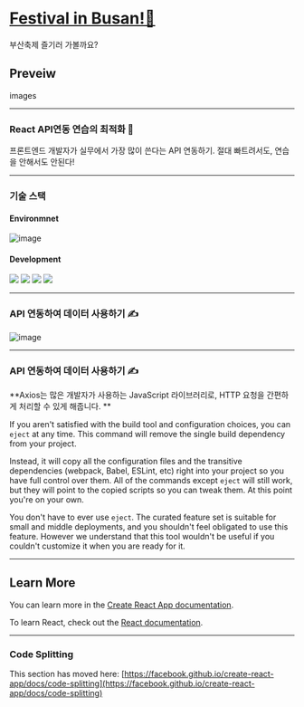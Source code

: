 # [Festival in Busan!🎉](https://festival-pink.vercel.app/)

부산축제 즐기러 가볼까요?

## Preveiw

images

---

### React API연동 연습의 최적화 🙌
 
프론트엔드 개발자가 실무에서 가장 많이 쓴다는 API 연동하기.
절대 빠트려서도, 연습을 안해서도 안된다!

___
### 기술 스택


#### Environmnet

![image](https://github.com/suyeonpar/clone-belif/assets/142365626/40429fb4-d844-4ea9-b9cd-f2f9f89fbd79)



#### Development

<img src="https://img.shields.io/badge/react-61DAFB?style=for-the-badge&logo=react&logoColor=black"> <img src="https://img.shields.io/badge/html5-E34F26?style=for-the-badge&logo=html5&logoColor=white"> <img src="https://img.shields.io/badge/css-1572B6?style=for-the-badge&logo=css3&logoColor=white"> <img src="https://img.shields.io/badge/javascript-F7DF1E?style=for-the-badge&logo=javascript&logoColor=black">

___

### API 연동하여 데이터 사용하기 ✍


![image](https://github.com/suyeonpar/Festival/assets/142365626/2c3181d6-a61f-4ee7-b5af-a476e460a9bb)

___


### API 연동하여 데이터 사용하기 ✍

**Axios는 많은 개발자가 사용하는 JavaScript 라이브러리로, HTTP 요청을 간편하게 처리할 수 있게 해줍니다. **

If you aren't satisfied with the build tool and configuration choices, you can `eject` at any time. This command will remove the single build dependency from your project.

Instead, it will copy all the configuration files and the transitive dependencies (webpack, Babel, ESLint, etc) right into your project so you have full control over them. All of the commands except `eject` will still work, but they will point to the copied scripts so you can tweak them. At this point you're on your own.

You don't have to ever use `eject`. The curated feature set is suitable for small and middle deployments, and you shouldn't feel obligated to use this feature. However we understand that this tool wouldn't be useful if you couldn't customize it when you are ready for it.

___

## Learn More

You can learn more in the [Create React App documentation](https://facebook.github.io/create-react-app/docs/getting-started).

To learn React, check out the [React documentation](https://reactjs.org/).

___


### Code Splitting

This section has moved here: [https://facebook.github.io/create-react-app/docs/code-splitting](https://facebook.github.io/create-react-app/docs/code-splitting)


